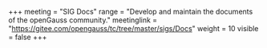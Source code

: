 +++
meeting = "SIG Docs"
range = "Develop and maintain the documents of the openGauss community."
meetinglink = "https://gitee.com/opengauss/tc/tree/master/sigs/Docs"
weight =  10
visible = false
+++